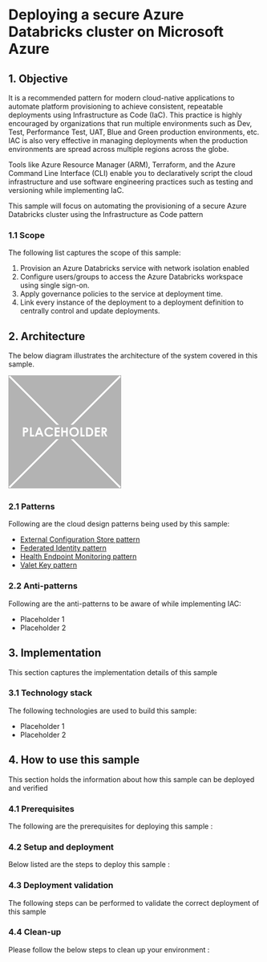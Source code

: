 # Deploying a secure Azure Databricks cluster on Microsoft Azure
## 1. Objective

It is a recommended pattern for modern cloud-native applications to automate platform provisioning to achieve consistent, repeatable deployments using Infrastructure as Code (IaC). This practice is highly encouraged by organizations that run multiple environments such as Dev, Test, Performance Test, UAT, Blue and Green production environments, etc. IAC is also very effective in managing deployments when the production environments are spread across multiple regions across the globe. 

Tools like Azure Resource Manager (ARM), Terraform, and the Azure Command Line Interface (CLI) enable you to declaratively script the cloud infrastructure and use software engineering practices such as testing and versioning while implementing IaC.

This sample will focus on automating the provisioning of a secure Azure Databricks cluster using the Infrastructure as Code pattern
### 1.1 Scope
The following list captures the scope of this sample:
1. Provision an Azure Databricks service with network isolation enabled 
1. Configure users/groups to access the Azure Databricks workspace using single sign-on.
1. Apply governance policies to the service at deployment time.
1. Link every instance of the deployment to a deployment definition to centrally control and update deployments.

## 2. Architecture
The below diagram illustrates the architecture of the system covered in this sample.

![alt text](../Common_Assets/Images/IAC_Architecture.png "Logo Title Text 1")

### 2.1 Patterns
Following are the cloud design patterns being used by this sample:
* [External Configuration Store pattern](https://docs.microsoft.com/en-us/azure/architecture/patterns/external-configuration-store)
* [Federated Identity pattern](https://docs.microsoft.com/en-us/azure/architecture/patterns/federated-identity)
* [Health Endpoint Monitoring pattern](https://docs.microsoft.com/en-us/azure/architecture/patterns/health-endpoint-monitoring)
* [Valet Key pattern](https://docs.microsoft.com/en-us/azure/architecture/patterns/valet-key)

### 2.2 Anti-patterns
Following are the anti-patterns to be aware of while implementing IAC:
* Placeholder 1
* Placeholder 2
## 3. Implementation
This section captures the implementation details of this sample
### 3.1 Technology stack
The following technologies are used to build this sample:
* Placeholder 1
* Placeholder 2
## 4. How to use this sample
This section holds the information about how this sample can be deployed and verified
### 4.1 Prerequisites
The following are the prerequisites for deploying this sample : 
### 4.2 Setup and deployment
Below listed are the steps to deploy this sample :
### 4.3 Deployment validation
The following steps can be performed to validate the correct deployment of this sample
### 4.4 Clean-up
Please follow the below steps to clean up your environment : 